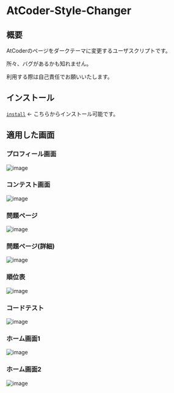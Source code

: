 # AtCoder-Style-Changer

## 概要

AtCoderのページをダークテーマに変更するユーザスクリプトです。

所々、バグがあるかも知れません。

利用する際は自己責任でお願いいたします。

## インストール
[`install`](https://github.com/i-708/AtCoder-Style-Changer/raw/master/AtCoder-Style-Changer.user.js) <- こちらからインストール可能です。

## 適用した画面

### プロフィール画面
![image](https://user-images.githubusercontent.com/72598968/126410883-73d4c517-80bf-4603-be60-a63a2ded1f5d.png)

### コンテスト画面
![image](https://user-images.githubusercontent.com/72598968/126025273-5db97765-0651-4633-bf6e-9d77b3352308.png)

### 問題ページ
![image](https://user-images.githubusercontent.com/72598968/126025287-bbc5ff98-cf59-47cb-a1ae-05c11fa90daa.png)

### 問題ページ(詳細)
![image](https://user-images.githubusercontent.com/72598968/126025320-e15492c0-8d86-497f-a795-885467bdeb5f.png)

### 順位表
![image](https://user-images.githubusercontent.com/72598968/126025328-bc635209-9044-4a4b-b724-1e125313757d.png)

### コードテスト
![image](https://user-images.githubusercontent.com/72598968/126411069-01a9470e-5c69-4032-abe6-708ff23a3982.png)

### ホーム画面1
![image](https://user-images.githubusercontent.com/72598968/126025368-69225634-42aa-4e33-9002-f3e5f4d01b84.png)

### ホーム画面2
![image](https://user-images.githubusercontent.com/72598968/126025353-04d98af4-6721-4599-822e-384b2f685cf7.png)

